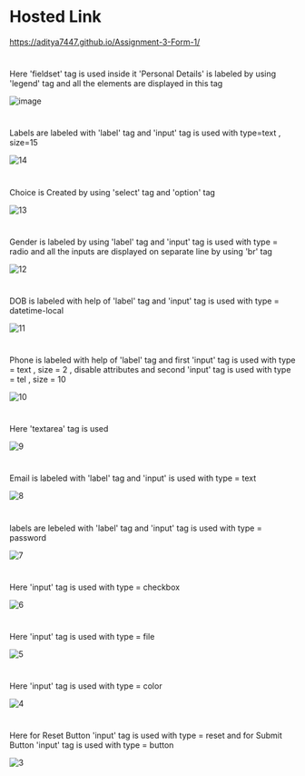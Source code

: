 # Hosted Link
https://aditya7447.github.io/Assignment-3-Form-1/
# 
Here 'fieldset' tag is used inside it 'Personal Details' is labeled by using 'legend' tag and all the elements are displayed in this tag
>
![image](https://github.com/aditya7447/Assignment-3-Form/assets/85671986/9d35c9f1-4cb2-4232-813b-3c3fa367fd2e)
#
Labels are labeled with 'label' tag and 'input' tag is used with type=text , size=15
>
![14](https://github.com/aditya7447/Assignment-3-Form/assets/85671986/8e1ff41b-4023-4bac-8423-aad20e634202)
#
Choice is Created by using 'select' tag and 'option' tag
>
![13](https://github.com/aditya7447/Assignment-3-Form/assets/85671986/67ed6c82-c6b4-46ef-80f3-f7466f6cab78)
#
Gender is labeled by using 'label' tag and 'input' tag is used with type = radio and all the inputs are displayed on separate line by using 'br' tag
>
![12](https://github.com/aditya7447/Assignment-3-Form/assets/85671986/b6d8fb65-582d-46a5-8b16-76bc3afff4cf)
#
DOB is labeled with help of 'label' tag and 'input' tag is used with type = datetime-local
>
![11](https://github.com/aditya7447/Assignment-3-Form/assets/85671986/dd1ec599-e6fc-4946-8494-500969d70d2a)
#
Phone is labeled with help of 'label' tag and first 'input' tag is used with type = text , size = 2 , disable attributes and second 'input' tag is used with type = tel , size = 10
>
![10](https://github.com/aditya7447/Assignment-3-Form/assets/85671986/e92c9a62-f7f0-46f0-98ad-9724769070cf)
#
Here 'textarea' tag is used
>
![9](https://github.com/aditya7447/Assignment-3-Form/assets/85671986/b11e5486-1f4c-49e8-9806-5fe59957dd6e)
#
Email is labeled with 'label' tag and 'input' is used with type = text
>
![8](https://github.com/aditya7447/Assignment-3-Form/assets/85671986/6c12ee3e-d208-45f0-b129-ad21ccda822a)
#
labels are lebeled with 'label' tag and 'input' tag is used with type = password
>
![7](https://github.com/aditya7447/Assignment-3-Form/assets/85671986/f5a7d34f-53dc-493b-a216-a36bd9bfd789)
#
Here 'input' tag is used with type = checkbox
>
![6](https://github.com/aditya7447/Assignment-3-Form/assets/85671986/d3e657d8-2548-46d5-b1d6-7d4e0a9da1c5)
#
Here 'input' tag is used with type = file
>
![5](https://github.com/aditya7447/Assignment-3-Form/assets/85671986/31210c6a-c352-42e8-b37e-0c9c2c4f77f1)
#
Here 'input' tag is used with type = color
>
![4](https://github.com/aditya7447/Assignment-3-Form/assets/85671986/c4e89b9f-50b5-4d42-a35e-acd67d32f491)
#
Here for Reset Button 'input' tag is used with type = reset and for Submit Button 'input' tag is used with type = button 
>
![3](https://github.com/aditya7447/Assignment-3-Form/assets/85671986/02cd4e5d-e0a0-4d6e-8ce7-4ced6fb172a2)


